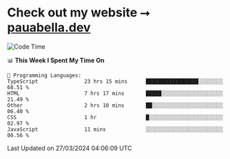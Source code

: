 # Check out my website ⭢ [pauabella.dev](https://pauabella.dev)

<!--START_SECTION:waka-->
![Code Time](http://img.shields.io/badge/Code%20Time-3%2C151%20hrs%2041%20mins-blue)

📊 **This Week I Spent My Time On** 

```text
💬 Programming Languages: 
TypeScript               23 hrs 15 mins      █████████████████░░░░░░░░   68.51 % 
HTML                     7 hrs 17 mins       █████░░░░░░░░░░░░░░░░░░░░   21.49 % 
Other                    2 hrs 10 mins       ██░░░░░░░░░░░░░░░░░░░░░░░   06.40 % 
CSS                      1 hr                █░░░░░░░░░░░░░░░░░░░░░░░░   02.97 % 
JavaScript               11 mins             ░░░░░░░░░░░░░░░░░░░░░░░░░   00.56 % 
```


 Last Updated on 27/03/2024 04:06:09 UTC
<!--END_SECTION:waka-->
